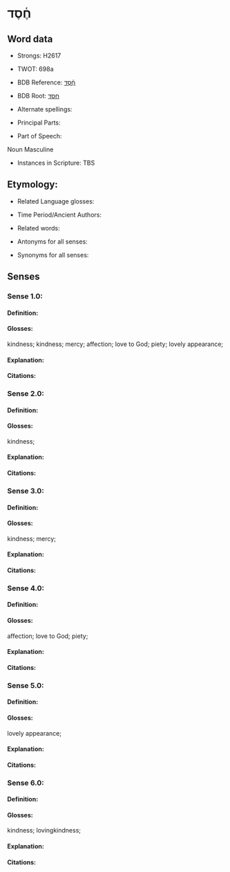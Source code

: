 # חֶ֫סֶד

<!-- Status: S2="NeedsEdits" -->
<!-- Lexica used for edits:   -->

## Word data

* Strongs: H2617

* TWOT: 698a

* BDB Reference: [חֶ֫סֶד](rc://en/bdb/dict/h.ed.ab)

* BDB Root: [חסד](rc://en/bdb/dict/h.ed.aa)

* Alternate spellings:

* Principal Parts:

* Part of Speech:

Noun Masculine

* Instances in Scripture: TBS

## Etymology:

* Related Language glosses:

* Time Period/Ancient Authors:

* Related words:

* Antonyms for all senses:

* Synonyms for all senses:

## Senses

### Sense 1.0:

#### Definition:

#### Glosses:

kindness; kindness; mercy; affection; love to God; piety; lovely appearance; 

#### Explanation:

#### Citations:



### Sense 2.0:

#### Definition:

#### Glosses:

kindness; 

#### Explanation:

#### Citations:



### Sense 3.0:

#### Definition:

#### Glosses:

kindness; mercy; 

#### Explanation:

#### Citations:



### Sense 4.0:

#### Definition:

#### Glosses:

affection; love to God; piety; 

#### Explanation:

#### Citations:



### Sense 5.0:

#### Definition:

#### Glosses:

lovely appearance; 

#### Explanation:

#### Citations:



### Sense 6.0:

#### Definition:

#### Glosses:

kindness; lovingkindness; 

#### Explanation:

#### Citations:




